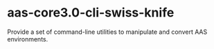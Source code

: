 # aas-core3.0-cli-swiss-knife
Provide a set of command-line utilities to manipulate and convert AAS environments.
